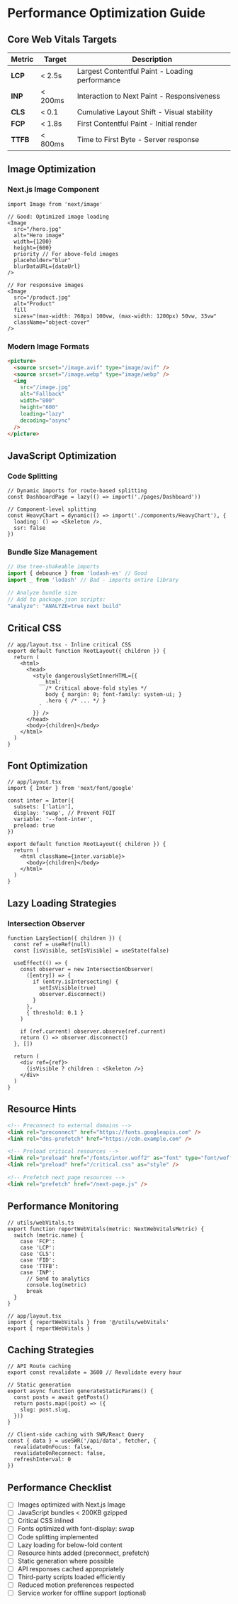 # Performance Optimization Guide

## Core Web Vitals Targets

| Metric | Target | Description |
|--------|--------|-------------|
| **LCP** | < 2.5s | Largest Contentful Paint - Loading performance |
| **INP** | < 200ms | Interaction to Next Paint - Responsiveness |
| **CLS** | < 0.1 | Cumulative Layout Shift - Visual stability |
| **FCP** | < 1.8s | First Contentful Paint - Initial render |
| **TTFB** | < 800ms | Time to First Byte - Server response |

## Image Optimization

### Next.js Image Component

```tsx
import Image from 'next/image'

// Good: Optimized image loading
<Image
  src="/hero.jpg"
  alt="Hero image"
  width={1200}
  height={600}
  priority // For above-fold images
  placeholder="blur"
  blurDataURL={dataUrl}
/>

// For responsive images
<Image
  src="/product.jpg"
  alt="Product"
  fill
  sizes="(max-width: 768px) 100vw, (max-width: 1200px) 50vw, 33vw"
  className="object-cover"
/>
```

### Modern Image Formats

```html
<picture>
  <source srcset="/image.avif" type="image/avif" />
  <source srcset="/image.webp" type="image/webp" />
  <img 
    src="/image.jpg" 
    alt="Fallback"
    width="800" 
    height="600"
    loading="lazy"
    decoding="async"
  />
</picture>
```

## JavaScript Optimization

### Code Splitting

```tsx
// Dynamic imports for route-based splitting
const DashboardPage = lazy(() => import('./pages/Dashboard'))

// Component-level splitting
const HeavyChart = dynamic(() => import('./components/HeavyChart'), {
  loading: () => <Skeleton />,
  ssr: false
})
```

### Bundle Size Management

```javascript
// Use tree-shakeable imports
import { debounce } from 'lodash-es' // Good
import _ from 'lodash' // Bad - imports entire library

// Analyze bundle size
// Add to package.json scripts:
"analyze": "ANALYZE=true next build"
```

## Critical CSS

```tsx
// app/layout.tsx - Inline critical CSS
export default function RootLayout({ children }) {
  return (
    <html>
      <head>
        <style dangerouslySetInnerHTML={{
          __html: `
            /* Critical above-fold styles */
            body { margin: 0; font-family: system-ui; }
            .hero { /* ... */ }
          `
        }} />
      </head>
      <body>{children}</body>
    </html>
  )
}
```

## Font Optimization

```tsx
// app/layout.tsx
import { Inter } from 'next/font/google'

const inter = Inter({
  subsets: ['latin'],
  display: 'swap', // Prevent FOIT
  variable: '--font-inter',
  preload: true
})

export default function RootLayout({ children }) {
  return (
    <html className={inter.variable}>
      <body>{children}</body>
    </html>
  )
}
```

## Lazy Loading Strategies

### Intersection Observer

```tsx
function LazySection({ children }) {
  const ref = useRef(null)
  const [isVisible, setIsVisible] = useState(false)

  useEffect(() => {
    const observer = new IntersectionObserver(
      ([entry]) => {
        if (entry.isIntersecting) {
          setIsVisible(true)
          observer.disconnect()
        }
      },
      { threshold: 0.1 }
    )

    if (ref.current) observer.observe(ref.current)
    return () => observer.disconnect()
  }, [])

  return (
    <div ref={ref}>
      {isVisible ? children : <Skeleton />}
    </div>
  )
}
```

## Resource Hints

```html
<!-- Preconnect to external domains -->
<link rel="preconnect" href="https://fonts.googleapis.com" />
<link rel="dns-prefetch" href="https://cdn.example.com" />

<!-- Preload critical resources -->
<link rel="preload" href="/fonts/inter.woff2" as="font" type="font/woff2" crossorigin />
<link rel="preload" href="/critical.css" as="style" />

<!-- Prefetch next page resources -->
<link rel="prefetch" href="/next-page.js" />
```

## Performance Monitoring

```tsx
// utils/webVitals.ts
export function reportWebVitals(metric: NextWebVitalsMetric) {
  switch (metric.name) {
    case 'FCP':
    case 'LCP':
    case 'CLS':
    case 'FID':
    case 'TTFB':
    case 'INP':
      // Send to analytics
      console.log(metric)
      break
  }
}

// app/layout.tsx
import { reportWebVitals } from '@/utils/webVitals'
export { reportWebVitals }
```

## Caching Strategies

```tsx
// API Route caching
export const revalidate = 3600 // Revalidate every hour

// Static generation
export async function generateStaticParams() {
  const posts = await getPosts()
  return posts.map((post) => ({
    slug: post.slug,
  }))
}

// Client-side caching with SWR/React Query
const { data } = useSWR('/api/data', fetcher, {
  revalidateOnFocus: false,
  revalidateOnReconnect: false,
  refreshInterval: 0
})
```

## Performance Checklist

- [ ] Images optimized with Next.js Image
- [ ] JavaScript bundles < 200KB gzipped
- [ ] Critical CSS inlined
- [ ] Fonts optimized with font-display: swap
- [ ] Code splitting implemented
- [ ] Lazy loading for below-fold content
- [ ] Resource hints added (preconnect, prefetch)
- [ ] Static generation where possible
- [ ] API responses cached appropriately
- [ ] Third-party scripts loaded efficiently
- [ ] Reduced motion preferences respected
- [ ] Service worker for offline support (optional)